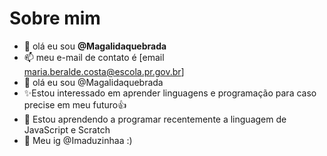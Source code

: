 # Sobre mim
- 👋 olá eu sou **@Magalidaquebrada**
- 📫 meu e-mail de contato é [email maria.beralde.costa@escola.pr.gov.br]
- 👋 olá eu sou @Magalidaquebrada
-  ✨Estou interessado em aprender linguagens e programação para caso precise em meu futuro👍
- 🌱 Estou aprendendo a programar recentemente a linguagem de JavaScript e Scratch
- 💞️ Meu ig @Imaduzinhaa :)




